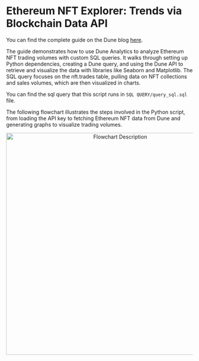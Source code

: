 # Ethereum NFT Explorer: Trends via Blockchain Data API 

You can find the complete guide on the Dune blog [here](https://dune.com/blog/complete-guide-analyzing-the-top-10-ethereum-nfts-using-dune-api).

The guide demonstrates how to use Dune Analytics to analyze Ethereum NFT trading volumes with custom SQL queries. It walks through setting up Python dependencies, creating a Dune query, and using the Dune API to retrieve and visualize the data with libraries like Seaborn and Matplotlib. The SQL query focuses on the nft.trades table, pulling data on NFT collections and sales volumes, which are then visualized in charts.

You can find the sql query that this script runs in `SQL QUERY/query_sql.sql` file.

The following flowchart illustrates the steps involved in the Python script, from loading the API key to fetching Ethereum NFT data from Dune and generating graphs to visualize trading volumes.
<p align="center">
  <img src="https://github.com/Toufik-BHM/Top-10-Ethereum-NFTs-with-Dune-Analytics-API/assets/157906071/ef2ece8f-de53-4761-af12-dcc31274d430" alt="Flowchart Description" width="600"/>
</p>
